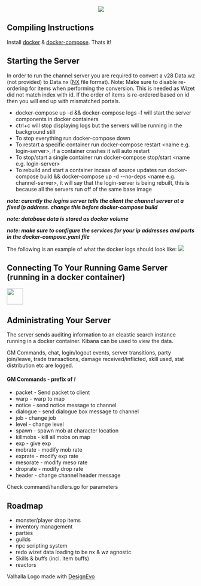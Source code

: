 <p align="center">
  <img src="https://i.imgur.com/mo4tfJF.png"/>
</p>

## Compiling Instructions
Install [docker](https://docs.docker.com/install/) & [docker-compose](https://docs.docker.com/compose/install/). Thats it! 

## Starting the Server

In order to run the channel server you are required to convert a v28 Data.wz (not provided) to Data.nx ([NX](https://nxformat.github.io/) file format). Note: Make sure to disable re-ordering for items when performing the conversion. This is needed as Wizet did not match index with id. If the order of items is re-ordered based on id then you will end up with mismatched portals.

* docker-compose up -d && docker-compose logs -f will start the server components in docker containers
* ctrl+c will stop displaying logs but the servers will be running in the background still
* To stop everything run docker-compose down
* To restart a specific container run docker-compose restart \<name e.g. login-server\>, if a container crashes it will auto restart
* To stop/start a single container run docker-compose stop/start \<name e.g. login-server\>
* To rebuild and start a container incase of source updates run docker-compose build && docker-compose up -d --no-deps \<name e.g. channel-server\>, it will say that the login-server is being rebuilt, this is because all the servers run off of the same base image

***note: curently the logins server tells the client the channel server at a fixed ip address. change this before docker-compose build***

***note: database data is stored as docker volume***

***note: make sure to configure the services for your ip addresses and ports in the docker-compose.yaml file***

The following is an example of what the docker logs should look like:
![](https://i.imgur.com/Lqh0Ln7.png)

## Connecting To Your Running Game Server (running in a docker container)
<img height="43px" src="https://d29fhpw069ctt2.cloudfront.net/icon/image/38771/preview.svg"/>

## Administrating Your Server
The server sends auditing information to an eleastic search instance running in a docker container. Kibana can be used to view the data.

GM Commands, chat, login/logout events, server transitions, party join/leave, trade transactions, damage received/inflicted, skill used, stat distribution  etc are logged.

#### GM Commands - prefix of ***!***
* packet - Send packet to client
* warp - warp to map
* notice - send notice message to channel
* dialogue - send dialogue box message to channel
* job - change job
* level - change level
* spawn - spawn mob at character location
* killmobs - kill all mobs on map
* exp - give exp
* mobrate - modify mob rate
* exprate - modify exp rate
* mesorate - modify meso rate
* droprate - modify drop rate
* header - change channel header message

Check command/handlers.go for parameters

## Roadmap
* monster/player drop items
* inventory management
* parties
* guilds
* npc scripting system
* redo wizet data loading to be nx & wz agnostic
* Skills & buffs (incl. item buffs)
* reactors

<div>Valhalla Logo made with <a href="https://
www.designevo.com/" title="Free Online Logo Maker">DesignEvo</a></div>